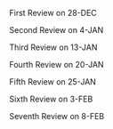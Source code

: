 First Review on 28-DEC


Second Review on 4-JAN


Third Review on 13-JAN


Fourth Review on 20-JAN


Fifth Review on 25-JAN


Sixth Review on 3-FEB


Seventh Review on 8-FEB
